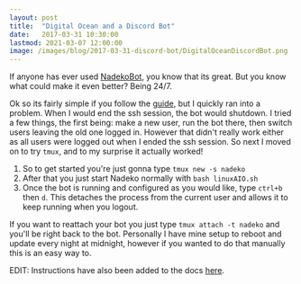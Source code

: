 ```yaml
---
layout: post
title:  "Digital Ocean and a Discord Bot"
date:   2017-03-31 10:30:00
lastmod: 2021-03-07 12:00:00
image: /images/blog/2017-03-31-discord-bot/DigitalOceanDiscordBot.png
---
```


If anyone has ever used [NadekoBot](https://github.com/Kwoth/NadekoBot), you know that its great. But you know what could make it even better? Being 24/7.

Ok so its fairly simple if you follow the [guide](http://nadekobot.readthedocs.io/en/latest/guides/Linux%20Guide/), but I quickly ran into a problem. 
When I would end the ssh session, the bot would shutdown. I tried a few things, the first being: make a new user, run the bot there, then switch users leaving the old one logged in.
However that didn't really work either as all users were logged out when I ended the ssh session. So next I moved on to try `tmux`, and to my surprise it actually worked! 

1) So to get started you're just gonna type `tmux new -s nadeko`
2) After that you just start Nadeko normally with `bash linuxAIO.sh`
3) Once the bot is running and configured as you would like, type `ctrl+b` then `d`. This detaches the process from the current user and allows it to keep running when you logout.

If you want to reattach your bot you just type `tmux attach -t nadeko` and you'll be right back to the bot. 
Personally I have mine setup to reboot and update every night at midnight, however if you wanted to do that manually this is an easy way to.

EDIT: Instructions have also been added to the docs [here](https://nadekobot.readthedocs.io/en/latest/guides/Linux%20Guide/#running-nadekobot).